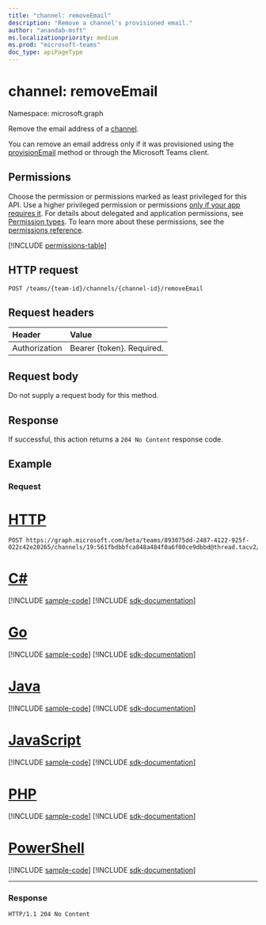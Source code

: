 ```yaml
---
title: "channel: removeEmail"
description: "Remove a channel's provisioned email."
author: "anandab-msft"
ms.localizationpriority: medium
ms.prod: "microsoft-teams"
doc_type: apiPageType
---
```


# channel: removeEmail

Namespace: microsoft.graph

Remove the email address of a [channel](../resources/channel.md).

You can remove an email address only if it was provisioned using the [provisionEmail](channel-provisionemail.md) method or through the Microsoft Teams client.

## Permissions

Choose the permission or permissions marked as least privileged for this API. Use a higher privileged permission or permissions [only if your app requires it](/graph/permissions-overview#best-practices-for-using-microsoft-graph-permissions). For details about delegated and application permissions, see [Permission types](/graph/permissions-overview#permission-types). To learn more about these permissions, see the [permissions reference](/graph/permissions-reference).

<!-- { "blockType": "permissions", "name": "channel_removeemail" } -->
[!INCLUDE [permissions-table](../includes/permissions/channel-removeemail-permissions.md)]

## HTTP request
<!-- { "blockType": "ignored" } -->
```http
POST /teams/{team-id}/channels/{channel-id}/removeEmail
```
## Request headers
| Header        | Value                     |
| :------------ | :------------------------ |
| Authorization | Bearer {token}. Required. |

## Request body

Do not supply a request body for this method.

## Response

If successful, this action returns a `204 No Content` response code.

## Example
### Request


# [HTTP](#tab/http)
<!-- {
  "blockType": "request",
  "sampleKeys": ["893075dd-2487-4122-925f-022c42e20265", "19:561fbdbbfca848a484f0a6f00ce9dbbd@thread.tacv2"],
  "name": "channel_removeemail"
}
-->
```http
POST https://graph.microsoft.com/beta/teams/893075dd-2487-4122-925f-022c42e20265/channels/19:561fbdbbfca848a484f0a6f00ce9dbbd@thread.tacv2/removeEmail
```

# [C#](#tab/csharp)
[!INCLUDE [sample-code](../includes/snippets/csharp/channel-removeemail-csharp-snippets.md)]
[!INCLUDE [sdk-documentation](../includes/snippets/snippets-sdk-documentation-link.md)]

# [Go](#tab/go)
[!INCLUDE [sample-code](../includes/snippets/go/channel-removeemail-go-snippets.md)]
[!INCLUDE [sdk-documentation](../includes/snippets/snippets-sdk-documentation-link.md)]

# [Java](#tab/java)
[!INCLUDE [sample-code](../includes/snippets/java/channel-removeemail-java-snippets.md)]
[!INCLUDE [sdk-documentation](../includes/snippets/snippets-sdk-documentation-link.md)]

# [JavaScript](#tab/javascript)
[!INCLUDE [sample-code](../includes/snippets/javascript/channel-removeemail-javascript-snippets.md)]
[!INCLUDE [sdk-documentation](../includes/snippets/snippets-sdk-documentation-link.md)]

# [PHP](#tab/php)
[!INCLUDE [sample-code](../includes/snippets/php/channel-removeemail-php-snippets.md)]
[!INCLUDE [sdk-documentation](../includes/snippets/snippets-sdk-documentation-link.md)]

# [PowerShell](#tab/powershell)
[!INCLUDE [sample-code](../includes/snippets/powershell/channel-removeemail-powershell-snippets.md)]
[!INCLUDE [sdk-documentation](../includes/snippets/snippets-sdk-documentation-link.md)]

---

### Response
<!-- {
  "blockType": "response",
  "truncated": true
}
-->
``` http
HTTP/1.1 204 No Content
```
<!-- uuid: e848414b-4669-4484-ac36-1504c58a3fb8
2015-10-25 14:57:30 UTC -->
<!--
{
  "type": "#page.annotation",
  "description": "Remove channel email",
  "keywords": "",
  "section": "documentation",
  "tocPath": "",
  "suppressions": []
}
-->


